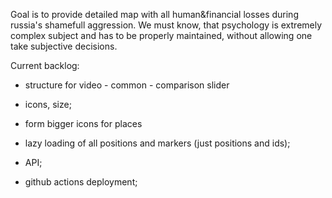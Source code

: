 Goal is to provide detailed map with all human&financial losses during russia's shamefull aggression.
We must know, that psychology is extremely complex subject and has to be properly maintained, without allowing one take subjective decisions.

Current backlog:

  - structure for video - common - comparison slider

  - icons, size;

  - form bigger icons for places 

  - lazy loading of all positions and markers (just positions and ids);

  - API;

  - github actions deployment;
  